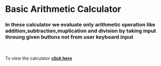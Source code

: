 # Basic Arithmetic Calculator 
### In these calculator we evaluate only arithmetic operation like addition,subtraction,muplication and division by taking input throung given buttons not from user keyboard input
<br><br>
To view the calculator [**click here**](https://basic-calculator-101.netlify.app/)

